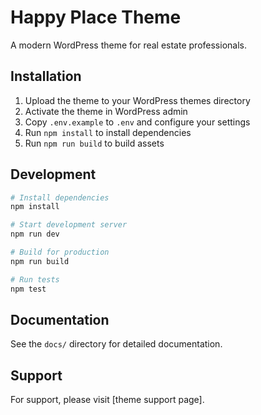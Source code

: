 # Happy Place Theme

A modern WordPress theme for real estate professionals.

## Installation

1. Upload the theme to your WordPress themes directory
2. Activate the theme in WordPress admin
3. Copy `.env.example` to `.env` and configure your settings
4. Run `npm install` to install dependencies
5. Run `npm run build` to build assets

## Development

```bash
# Install dependencies
npm install

# Start development server
npm run dev

# Build for production
npm run build

# Run tests
npm test
```

## Documentation

See the `docs/` directory for detailed documentation.

## Support

For support, please visit [theme support page].
